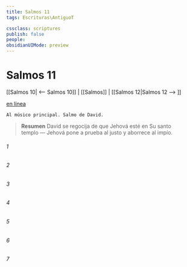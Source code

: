 ```yaml
---
title: Salmos 11
tags: Escrituras\AntiguoT

cssclass: scriptures
publish: false
people:
obsidianUIMode: preview
---
```


# Salmos 11
[[Salmos 10| <-- Salmos 10]] | [[Salmos]] | [[Salmos 12|Salmos 12 --> ]]

[en línea](https://churchofjesuschrist.org/study/scriptures/ot/ps/11?lang=spa)

```
Al músico principal. Salmo de David.
```

> __Resumen__
David se regocija de que Jehová esté en Su santo templo — Jehová pone a prueba al justo y aborrece al impío.

###### 1 


###### 2 


###### 3 


###### 4 


###### 5 


###### 6 


###### 7 


